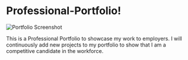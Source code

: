 # Professional-Portfolio!

![Portfolio Screenshot](https://user-images.githubusercontent.com/96928036/177092890-59cfea8e-5399-4ae9-91d5-88a8d0e54871.png)


This is a Professional Portfolio to showcase my work to employers. I will continuously add new projects to my portfolio to show that I am a competitive candidate in the workforce.
